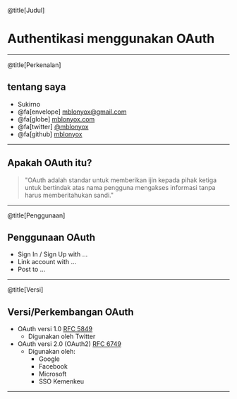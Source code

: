 @title[Judul]
# Authentikasi menggunakan OAuth

---
@title[Perkenalan]

## tentang saya

- Sukirno
- @fa[envelope] mblonyox@gmail.com
- @fa[globe] [mblonyox.com](https://mblonyox.com)
- @fa[twitter] [@mblonyox](https://twitter.com/mblonyox)
- @fa[github] [mblonyox](https://github.com/mblonyox)

---

## Apakah OAuth itu?
> "OAuth adalah standar untuk memberikan ijin kepada pihak ketiga
> untuk bertindak atas nama pengguna mengakses informasi
> tanpa harus memberitahukan sandi."

---
@title[Penggunaan]
## Penggunaan OAuth

- Sign In / Sign Up with ...
- Link account with ...
- Post to ...

---
@title[Versi]
## Versi/Perkembangan OAuth

- OAuth versi 1.0 [RFC 5849](https://tools.ietf.org/html/rfc5849)
  - Digunakan oleh Twitter
- OAuth versi 2.0 (OAuth2) [RFC 6749](https://tools.ietf.org/html/rfc6749)
  - Digunakan oleh:
    - Google
    - Facebook
    - Microsoft
    - SSO Kemenkeu

---

